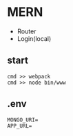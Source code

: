 # MERN

* Router
* Login(local)

## start
    cmd >> webpack
    cmd >> node bin/www
    
## .env
    MONGO_URI=
    APP_URL=
